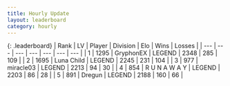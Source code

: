 ```yaml
---
title: Hourly Update
layout: leaderboard
category: hourly
---
```


{: .leaderboard}
| Rank | LV | Player | Division | Elo | Wins | Losses |
| --- | --- | --- | --- | --- | --- | --- |
| <span data-change="0">1</span> | 1295 | <span title="ID: 315148">GryphonEX</span> | LEGEND | <span data-change="5">2348</span> | <span data-change="2">285</span> | <span data-change="0">109</span> |
| <span data-change="0">2</span> | 1695 | <span title="ID: 164871">Luna Child</span> | LEGEND | <span data-change="0">2245</span> | <span data-change="0">231</span> | <span data-change="0">104</span> |
| <span data-change="0">3</span> | 977 | <span title="ID: 416373">miracle03</span> | LEGEND | <span data-change="0">2213</span> | <span data-change="0">94</span> | <span data-change="0">30</span> |
| <span data-change="0">4</span> | 854 | <span title="ID: 66144">R U N A W A Y</span> | LEGEND | <span data-change="0">2203</span> | <span data-change="0">86</span> | <span data-change="0">28</span> |
| <span data-change="0">5</span> | 891 | <span title="ID: 337810">Dregun</span> | LEGEND | <span data-change="0">2188</span> | <span data-change="0">160</span> | <span data-change="0">66</span> |